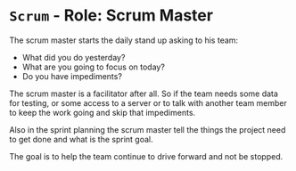 # `Scrum` - Role: Scrum Master

The scrum master starts the daily stand up asking to his team:

- What did you do yesterday?
- What are you going to focus on today?
- Do you have impediments?

The scrum master is a facilitator after all. So if the team needs some
data for testing, or some access to a server or to talk with another
team member to keep the work going and skip that impediments.

Also in the sprint planning the scrum master tell the things the project
need to get done and what is the sprint goal.

The goal is to help the team continue to drive forward and not be
stopped.
